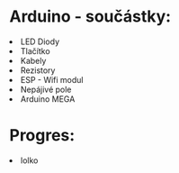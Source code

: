 <h1> Arduino - součástky: </h1> 
<li> LED Diody </li>
<li> Tlačítko</li>
<li> Kabely</li>
<li> Rezistory</li>
<li> ESP - Wifi modul</li>
<li> Nepájivé pole</li>
<li> Arduino MEGA</li>

<h1>Progres:</h1> 
<li class="task-list-item">lolko</li>

